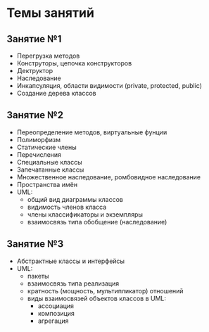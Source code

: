 # Темы занятий

## Занятие №1

- Перегрузка методов
- Конструторы, цепочка конструкторов
- Дектруктор
- Наследование
- Инкапсуляция, области видимости (private, protected, public)
- Создание дерева классов

## Занятие №2

- Переопределение методов, виртуальные фунции
- Полиморфизм
- Статические члены
- Перечисления
- Специальные классы
- Запечатанные классы
- Множественное наследование, ромбовидное наследование
- Пространства имён
- UML:
    - общий вид диаграммы классов
    - видимость членов класса
    - члены классификаторы и экземпляры
    - взаимосвязь типа обобщение (наследование)

## Занятие №3

- Абстрактные классы и интерфейсы
- UML:
    - пакеты
    - взаимосвязь типа реализация
    - кратность (мощность, мультипликатор) отношений
    - виды взаимосвязей объектов классов в UML:
        - ассоциация
        - композиция
        - агрегация
